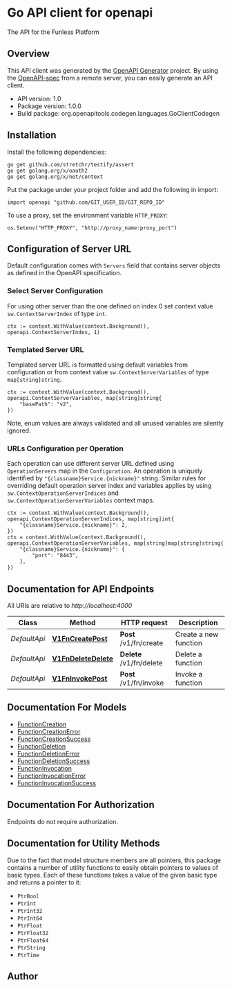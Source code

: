 # Go API client for openapi

The API for the Funless Platform

## Overview
This API client was generated by the [OpenAPI Generator](https://openapi-generator.tech) project.  By using the [OpenAPI-spec](https://www.openapis.org/) from a remote server, you can easily generate an API client.

- API version: 1.0
- Package version: 1.0.0
- Build package: org.openapitools.codegen.languages.GoClientCodegen

## Installation

Install the following dependencies:

```shell
go get github.com/stretchr/testify/assert
go get golang.org/x/oauth2
go get golang.org/x/net/context
```

Put the package under your project folder and add the following in import:

```golang
import openapi "github.com/GIT_USER_ID/GIT_REPO_ID"
```

To use a proxy, set the environment variable `HTTP_PROXY`:

```golang
os.Setenv("HTTP_PROXY", "http://proxy_name:proxy_port")
```

## Configuration of Server URL

Default configuration comes with `Servers` field that contains server objects as defined in the OpenAPI specification.

### Select Server Configuration

For using other server than the one defined on index 0 set context value `sw.ContextServerIndex` of type `int`.

```golang
ctx := context.WithValue(context.Background(), openapi.ContextServerIndex, 1)
```

### Templated Server URL

Templated server URL is formatted using default variables from configuration or from context value `sw.ContextServerVariables` of type `map[string]string`.

```golang
ctx := context.WithValue(context.Background(), openapi.ContextServerVariables, map[string]string{
	"basePath": "v2",
})
```

Note, enum values are always validated and all unused variables are silently ignored.

### URLs Configuration per Operation

Each operation can use different server URL defined using `OperationServers` map in the `Configuration`.
An operation is uniquely identified by `"{classname}Service.{nickname}"` string.
Similar rules for overriding default operation server index and variables applies by using `sw.ContextOperationServerIndices` and `sw.ContextOperationServerVariables` context maps.

```golang
ctx := context.WithValue(context.Background(), openapi.ContextOperationServerIndices, map[string]int{
	"{classname}Service.{nickname}": 2,
})
ctx = context.WithValue(context.Background(), openapi.ContextOperationServerVariables, map[string]map[string]string{
	"{classname}Service.{nickname}": {
		"port": "8443",
	},
})
```

## Documentation for API Endpoints

All URIs are relative to *http://localhost:4000*

Class | Method | HTTP request | Description
------------ | ------------- | ------------- | -------------
*DefaultApi* | [**V1FnCreatePost**](docs/DefaultApi.md#v1fncreatepost) | **Post** /v1/fn/create | Create a new function
*DefaultApi* | [**V1FnDeleteDelete**](docs/DefaultApi.md#v1fndeletedelete) | **Delete** /v1/fn/delete | Delete a function
*DefaultApi* | [**V1FnInvokePost**](docs/DefaultApi.md#v1fninvokepost) | **Post** /v1/fn/invoke | Invoke a function


## Documentation For Models

 - [FunctionCreation](docs/FunctionCreation.md)
 - [FunctionCreationError](docs/FunctionCreationError.md)
 - [FunctionCreationSuccess](docs/FunctionCreationSuccess.md)
 - [FunctionDeletion](docs/FunctionDeletion.md)
 - [FunctionDeletionError](docs/FunctionDeletionError.md)
 - [FunctionDeletionSuccess](docs/FunctionDeletionSuccess.md)
 - [FunctionInvocation](docs/FunctionInvocation.md)
 - [FunctionInvocationError](docs/FunctionInvocationError.md)
 - [FunctionInvocationSuccess](docs/FunctionInvocationSuccess.md)


## Documentation For Authorization

 Endpoints do not require authorization.


## Documentation for Utility Methods

Due to the fact that model structure members are all pointers, this package contains
a number of utility functions to easily obtain pointers to values of basic types.
Each of these functions takes a value of the given basic type and returns a pointer to it:

* `PtrBool`
* `PtrInt`
* `PtrInt32`
* `PtrInt64`
* `PtrFloat`
* `PtrFloat32`
* `PtrFloat64`
* `PtrString`
* `PtrTime`

## Author



